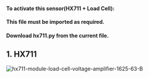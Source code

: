 #### To activate this sensor(HX711 + Load Cell):
#### This file must be imported as required.

#### Download hx711.py from the current file.




## 1. HX711

![hx711-module-load-cell-voltage-amplifier-1625-63-B](https://user-images.githubusercontent.com/64456822/108444285-a5154a80-729d-11eb-86fd-9a84a0e5ba93.jpg)


### 



